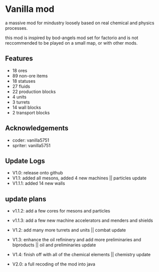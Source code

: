
# Vanilla mod

a massive mod for mindustry loosely based on real chemical and physics processes.

this mod is inspired by bod-angels mod set for factorio and is not reccommended to be played on a small map, or with other mods.




## Features

- 18 ores 
- 89 non-ore items
- 18 statuses
- 27 fluids
- 22 production blocks
- 4 units
- 3 turrets
- 14 wall blocks
- 2 transport blocks


## Acknowledgements

 - coder: vanilla5751
 - spriter: vanilla5751

## Update Logs

- V1.0: release onto github
- V1.1: added all mesons, added 4 new machines  || particles update
- V1.1.1: added 14 new walls

## update plans

- v1.1.2: add a few cores for mesons and particles
- v1.1.3: add a few new machine accelerators and menders and shields
- V1.2: add many more turrets and units    || combat update
- V1.3: enhance the oil refininery and add more preliminaries and biproducts   || oil and preliminaries update
- V1.4: finish off with all of the chemical elements      || chemistry update

- V2.0: a full recoding of the mod into java


